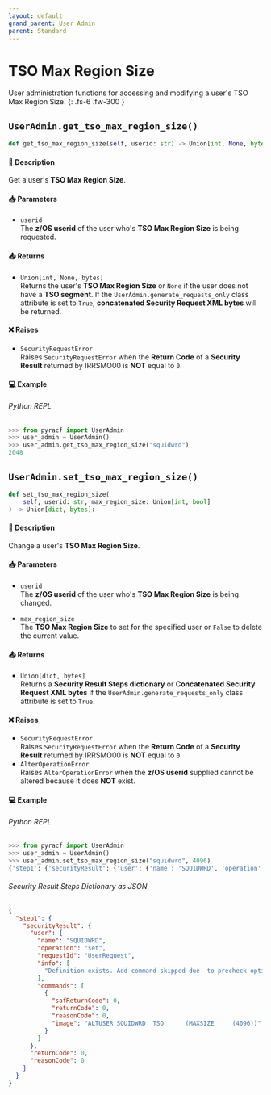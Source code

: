 ```yaml
---
layout: default
grand_parent: User Admin
parent: Standard
---
```


# TSO Max Region Size

User administration functions for accessing and modifying a user's TSO Max Region Size. 
{: .fs-6 .fw-300 }

## `UserAdmin.get_tso_max_region_size()`

```python
def get_tso_max_region_size(self, userid: str) -> Union[int, None, bytes]:
```

#### 📄 Description

Get a user's **TSO Max Region Size**.

#### 📥 Parameters
* `userid`<br>
  The **z/OS userid** of the user who's **TSO Max Region Size** is being requested.

#### 📤 Returns
* `Union[int, None, bytes]`<br>
  Returns the user's **TSO Max Region Size** or `None` if the user does not have a **TSO segment**. If the `UserAdmin.generate_requests_only` class attribute is set to `True`, **concatenated Security Request XML bytes** will be returned.

#### ❌ Raises
* `SecurityRequestError`<br>
  Raises `SecurityRequestError` when the **Return Code** of a **Security Result** returned by IRRSMO00 is **NOT** equal to `0`.

#### 💻 Example

###### Python REPL
```python
>>> from pyracf import UserAdmin
>>> user_admin = UserAdmin()
>>> user_admin.get_tso_max_region_size("squidwrd")
2048
```

## `UserAdmin.set_tso_max_region_size()`

```python
def set_tso_max_region_size(
    self, userid: str, max_region_size: Union[int, bool]
) -> Union[dict, bytes]:
```

#### 📄 Description

Change a user's **TSO Max Region Size**.

#### 📥 Parameters
* `userid`<br>
  The **z/OS userid** of the user who's **TSO Max Region Size** is being changed.

* `max_region_size`<br>
  The **TSO Max Region Size** to set for the specified user or `False` to delete the current value.

#### 📤 Returns
* `Union[dict, bytes]`<br>
  Returns a **Security Result Steps dictionary** or **Concatenated Security Request XML bytes** if the `UserAdmin.generate_requests_only` class attribute is set to `True`.

#### ❌ Raises
* `SecurityRequestError`<br>
  Raises `SecurityRequestError` when the **Return Code** of a **Security Result** returned by IRRSMO00 is **NOT** equal to `0`.
* `AlterOperationError`<br>
  Raises `AlterOperationError` when the **z/OS userid** supplied cannot be altered because it does **NOT** exist.

#### 💻 Example

###### Python REPL
```python
>>> from pyracf import UserAdmin
>>> user_admin = UserAdmin()
>>> user_admin.set_tso_max_region_size("squidwrd", 4096)
{'step1': {'securityResult': {'user': {'name': 'SQUIDWRD', 'operation': 'set', 'requestId': 'UserRequest', 'info': ['Definition exists. Add command skipped due  to precheck option'], 'commands': [{'safReturnCode': 0, 'returnCode': 0, 'reasonCode': 0, 'image': 'ALTUSER SQUIDWRD  TSO      (MAXSIZE     (4096))'}]}, 'returnCode': 0, 'reasonCode': 0}}}
```

###### Security Result Steps Dictionary as JSON
```json
{
  "step1": {
    "securityResult": {
      "user": {
        "name": "SQUIDWRD",
        "operation": "set",
        "requestId": "UserRequest",
        "info": [
          "Definition exists. Add command skipped due  to precheck option"
        ],
        "commands": [
          {
            "safReturnCode": 0,
            "returnCode": 0,
            "reasonCode": 0,
            "image": "ALTUSER SQUIDWRD  TSO      (MAXSIZE     (4096))"
          }
        ]
      },
      "returnCode": 0,
      "reasonCode": 0
    }
  }
}
```